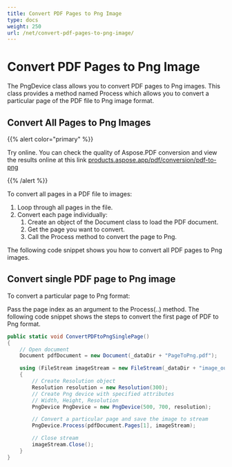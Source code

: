 ```yaml
---
title: Convert PDF Pages to Png Image 
type: docs
weight: 250
url: /net/convert-pdf-pages-to-png-image/
---
```

# Convert PDF Pages to Png Image
The PngDevice class allows you to convert PDF pages to Png images. This class provides a method named Process which allows you to convert a particular page of the PDF file to Png image format.

## Convert All Pages to Png Images

{{% alert color="primary" %}} 

Try online. You can check the quality of Aspose.PDF conversion and view the results online at this link [products.aspose.app/pdf/conversion/pdf-to-png](https://products.aspose.app/pdf/conversion/pdf-to-png)

{{% /alert %}}

To convert all pages in a PDF file to images:
1. Loop through all pages in the file.
1. Convert each page individually:
    1. Create an object of the Document class to load the PDF document.
    1. Get the page you want to convert.
    1. Call the Process method to convert the page to Png.

The following code snippet shows you how to convert all PDF pages to Png images.

## Convert single PDF page to Png image
To convert a particular page to Png format:

Pass the page index as an argument to the Process(..) method.
The following code snippet shows the steps to convert the first page of PDF to Png format.

```csharp
public static void ConvertPDFtoPngSinglePage()
{
    // Open document
    Document pdfDocument = new Document(_dataDir + "PageToPng.pdf");

    using (FileStream imageStream = new FileStream(_dataDir + "image_out.Png", FileMode.Create))
    {
        // Create Resolution object
        Resolution resolution = new Resolution(300);
        // Create Png device with specified attributes
        // Width, Height, Resolution
        PngDevice PngDevice = new PngDevice(500, 700, resolution);

        // Convert a particular page and save the image to stream
        PngDevice.Process(pdfDocument.Pages[1], imageStream);

        // Close stream
        imageStream.Close();
    }
}
```